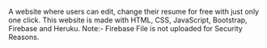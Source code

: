 A website where users can edit, change their resume for free with just only one click.
This website is made with HTML, CSS, JavaScript, Bootstrap, Firebase and Heruku.
Note:- Firebase File is not uploaded for Security Reasons.
